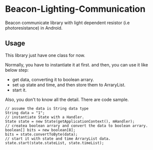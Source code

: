 Beacon-Lighting-Communication
=============================

Beacon communicate library with light dependent resistor (i.e photoresistance) in Android.

## Usage

This library just have one class for now.

Normally, you have to instantiate it at first. and then, you can use it like below step:

 - get data, converting it to boolean arrary.
 - set up state and time, and then store them to ArraryList<Integer>.
 - start it.

Also, you don't to know all the detail. There are code sample.
    
    // assume the data is String data type
    String data = "1";
    // instantiate State with a Handler.
    State state = new State(getApplicationContext(), mHandler);
    // createa boolean arrary and convert the data to boolean arrary.
    boolean[] bits = new boolean[8];
    bits = state.convertToByte(data);
    // start it with state and time ArraryList data.
    state.start(state.stateList, state.timeList);